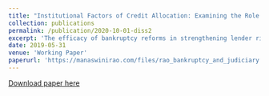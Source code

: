 ```yaml
---
title: "Institutional Factors of Credit Allocation: Examining the Role of Judicial Capacity and Bankruptcy Reforms"
collection: publications
permalink: /publication/2020-10-01-diss2
excerpt: 'The efficacy of bankruptcy reforms in strengthening lender rights and credit markets often depends on local enforcement capacity through courts. We analyze India's national bankruptcy reform in 2016 using a triple difference research design, exploiting variation in baseline district-level judge-to-population ratios and firm-level default risk or capital efficiency (marginal revenue product of capital or MRPK). The reform reduced borrowing by high-default-risk firms but did not increase borrowing by high MRPK firms in districts with better judicial capacity relative to those with worse capacity. Consistent with these results, we find negative economic effects among high-default-risk firms and limited positive effects among high MRPK firms, suggesting that such reforms fall short of achieving allocative efficiency.'
date: 2019-05-31
venue: 'Working Paper'
paperurl: 'https://manaswinirao.com/files/rao_bankruptcy_and_judiciary.pdf'
---
```


<span style="color:blue">[Download paper here](https://manaswinirao.com/files/rao_bankruptcy_and_judiciary.pdf)</span>